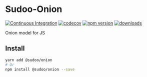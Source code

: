 # Sudoo-Onion

[![Continuous Integration](https://github.com/SudoDotDog/Sudoo-Onion/actions/workflows/ci.yml/badge.svg)](https://github.com/SudoDotDog/Sudoo-Onion/actions/workflows/ci.yml)
[![codecov](https://codecov.io/gh/SudoDotDog/Sudoo-Onion/branch/main/graph/badge.svg)](https://codecov.io/gh/SudoDotDog/Sudoo-Onion)
[![npm version](https://badge.fury.io/js/%40sudoo%2Fonion.svg)](https://www.npmjs.com/package/@sudoo/onion)
[![downloads](https://img.shields.io/npm/dm/@sudoo/onion.svg)](https://www.npmjs.com/package/@sudoo/onion)

Onion model for JS

## Install

```sh
yarn add @sudoo/onion
# Or
npm install @sudoo/onion --save
```
